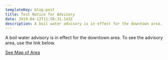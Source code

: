 ```yaml
---
templateKey: blog-post
title: Test Notice for Advisory
date: 2019-04-12T11:58:31.143Z
description: A boil water advisory is in effect for the downtown area.
---
```

A boil water advisory is in effect for the downtown area. To see the advisory area, use the link below.

[See Map of Area](/map/?layer=Advisory&feature=0)
